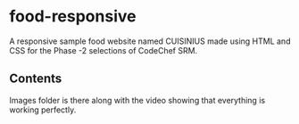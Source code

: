 # food-responsive
A responsive sample food website named CUISINIUS made using HTML and CSS for the Phase -2 selections of CodeChef SRM.

## Contents
Images folder is there along with the video showing that everything is working perfectly.
